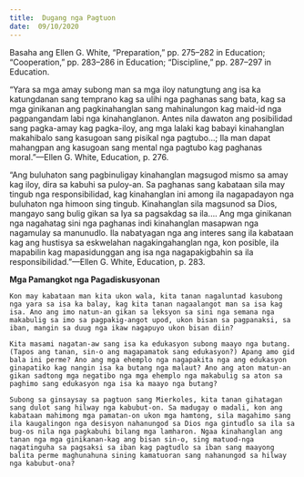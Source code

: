 ```yaml
---
title:  Dugang nga Pagtuon
date:  09/10/2020
---
```


Basaha ang Ellen G. White, “Preparation,” pp. 275–282 in Education; “Cooperation,” pp. 283–286 in Education; “Discipline,” pp. 287–297 in Education.

“Yara sa mga amay subong man sa mga iloy natungtung ang isa ka katungdanan sang temprano kag sa ulihi nga paghanas sang bata, kag sa mga ginikanan ang pagkinahanglan sang mahinalungon kag maid-id nga pagpangandam labi nga kinahanglanon. Antes nila dawaton ang posibilidad sang pagka-amay kag pagka-iloy, ang mga lalaki kag babayi kinahanglan makahibalo sang kasugoan sang pisikal nga pagtubo…; Ila man dapat mahangpan ang kasugoan sang mental nga pagtubo kag paghanas moral.”—Ellen G. White, Education, p. 276.

“Ang buluhaton sang pagbinuligay kinahanglan magsugod mismo sa amay kag iloy, dira sa kabuhi sa puloy-an. Sa paghanas sang kabataan sila may tingub nga responsibilidad, kag kinahanglan ini among ila nagapadayon nga buluhaton nga himoon sing tingub. Kinahanglan sila magsunod sa Dios, mangayo sang bulig gikan sa Iya sa pagsakdag sa ila.... Ang mga ginikanan nga nagahatag sini nga paghanas indi kinahanglan masapwan nga nagamulay sa manunudlo. Ila nabatyagan nga ang interes sang ila kabataan kag ang hustisya sa eskwelahan nagakingahanglan nga, kon posible, ila mapabilin kag mapasidunggan ang isa nga nagapakigbahin sa ila responsibilidad.”—Ellen G. White, Education, p. 283.

**Mga Pamangkot nga Pagadiskusyonan**

`Kon may kabataan man kita ukon wala, kita tanan nagaluntad kasubong nga yara sa isa ka balay, kag kita tanan nagaalangot man sa isa kag isa. Ano ang imo natun-an gikan sa leksyon sa sini nga semana nga makabulig sa imo sa pagpakig-angot upod, ukon bisan sa pagpanaksi, sa iban, mangin sa duug nga ikaw nagapuyo ukon bisan diin?`

`Kita masami nagatan-aw sang isa ka edukasyon subong maayo nga butang. (Tapos ang tanan, sin-o ang magapamatok sang edukasyon?) Apang amo gid bala ini perme? Ano ang mga ehemplo nga nagapakita nga ang edukasyon ginapatiko kag nangin isa ka butang nga malaut? Ano ang aton matun-an gikan sadtong mga negatibo nga mga ehemplo nga makabulig sa aton sa paghimo sang edukasyon nga isa ka maayo nga butang?`

`Subong sa ginsaysay sa pagtuon sang Mierkoles, kita tanan gihatagan sang dulot sang hilway nga kabubut-on. Sa madugay o madali, kon ang kabataan mahimong mga pamatan-on ukon mga hamtong, sila magahimo sang ila kaugalingon nga desisyon nahanungod sa Dios nga gintudlo sa ila sa bug-os nila nga pagkabuhi bilang mga lamharon. Ngaa kinahanglan ang tanan nga mga ginikanan-kag ang bisan sin-o, sing matuod-nga nagatinguha sa pagsaksi sa iban kag pagtudlo sa iban sang maayong balita perme maghunahuna sining kamatuoran sang nahanungod sa hilway nga kabubut-ona?`